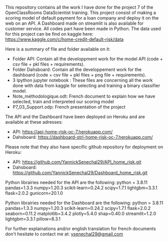 This repository contains all the work I have done for the project 7 of the OpenClassRooms DataScientist
training.
This project consist of making a scoring model of default payment for a loan company and deploy it on the web on an API.
A Dashboard made on streamlit is also available for customer service.
All codes part have been made in Python.
The data used for this project can be find on kaggle here: https://www.kaggle.com/c/home-credit-default-risk/data

Here is a summary of file and folder available on it:
- Folder API: Contain all the developpment work for the model API (code + csv file + pkl files + requirements).
- Folder Dahsboard: Contain all the developpement work for the dashboard (code + csv file + pkl files + png file + requirements).
- 3 Ipython jupyter notebook : These files are concerning all the work done with data from kaggle for selecting and training a  binary classifier model.
- Note_méthodologique.odt: French document to explain how we have selected, train and interpreted our scoring model
- P7_03_Support.odp: French presentation of the project

The API and the Dashboard have been deployed on Heroku and are available at these adresses:
- API: https://api-home-risk-oc-7.herokuapp.com/
- Dahsboard: https://dashboard-strl-home-risk-oc-7.herokuapp.com/

Please note that they also have specific github repository for deployment on Heroku:
- API: https://github.com/YannickSenechal29/API_home_risk.git
- Dahsboard: https://github.com/YannickSenechal29/Dashboard_home_risk.git 

Python librairies needed for the API are the following:
python = 3.8.11
pandas=1.3.3
numpy=1.20.3
scikit-learn=0.24.2
scipy=1.7.1
lightgbm=3.3.1
flask=2.0.2
gunicorn=20.1.0


Python librairies needed for the Dashboard are the following:
python = 3.8.11
pandas=1.3.3
numpy=1.20.3
scikit-learn=0.24.2
scipy=1.7.1
flask=2.0.2
seaborn=0.11.2
matplotlib=3.4.2
plotly=5.4.0
shap=0.40.0
streamlit=1.2.0
lightgbm=3.3.1
pillow=8.3.1

For further explainations and/or english translation for french documents don't hesitate to contact me at: ysenechal29@gmail.com


